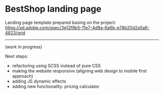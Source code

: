 # BestShop landing page
Landing page template prepared basing on the project:
https://xd.adobe.com/spec/3e12f9b5-11e7-4d9a-6a6b-e78b20d2a5a6-4823/grid

----

(work in progress)

Next steps:
- refactoring using SCSS instead of pure CSS
- making the website responsive (aligning web design to mobile first approach)
- adding JS dynamic effects
- adding new functionality: pricing calculator

